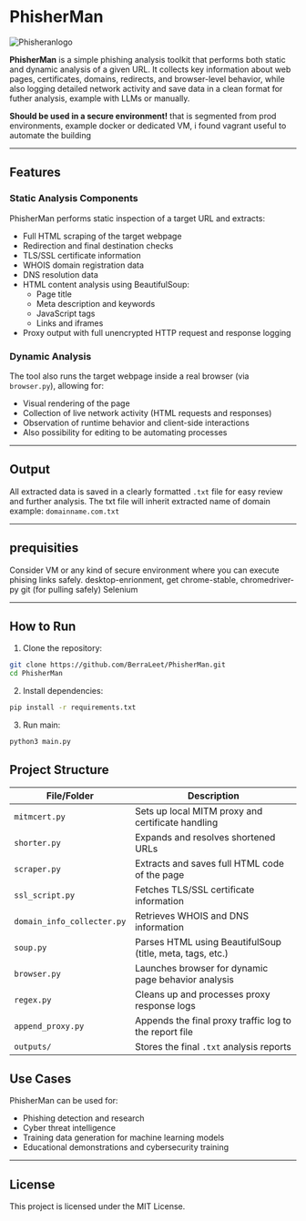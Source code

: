 # PhisherMan
![Phisheranlogo](https://github.com/user-attachments/assets/51669f17-f6b3-4780-ae5b-2a2732021af8)

**PhisherMan** is a simple phishing analysis toolkit that performs both static and dynamic analysis of a given URL. It collects key information about web pages, certificates, domains, redirects, and browser-level behavior, while also logging detailed network activity and save data in a clean format for futher analysis, example with LLMs or manually.

**Should be used in a secure environment!**
that is segmented from prod environments, example docker or dedicated VM, i found vagrant useful to automate the building

---

## Features

### Static Analysis Components

PhisherMan performs static inspection of a target URL and extracts:

- Full HTML scraping of the target webpage  
- Redirection and final destination checks  
- TLS/SSL certificate information  
- WHOIS domain registration data  
- DNS resolution data  
- HTML content analysis using BeautifulSoup:
  - Page title  
  - Meta description and keywords  
  - JavaScript tags  
  - Links and iframes  
- Proxy output with full unencrypted HTTP request and response logging

### Dynamic Analysis

The tool also runs the target webpage inside a real browser (via `browser.py`), allowing for:

- Visual rendering of the page  
- Collection of live network activity (HTML requests and responses)  
- Observation of runtime behavior and client-side interactions
- Also possibility for editing to be automating processes

---

## Output

All extracted data is saved in a clearly formatted `.txt` file for easy review and further analysis. The txt file will inherit extracted name of domain example: `domainname.com.txt`

---

## prequisities
Consider VM or any kind of secure environment where you can execute phising links safely.
desktop-enrionment, get chrome-stable, chromedriver-py
git (for pulling safely)
Selenium

---
## How to Run

1. Clone the repository:

```bash
git clone https://github.com/BerraLeet/PhisherMan.git
cd PhisherMan
```
2. Install dependencies:
```bash
pip install -r requirements.txt
```
3. Run main:
```bash
python3 main.py
```
## Project Structure

| File/Folder                | Description                                                |
|----------------------------|------------------------------------------------------------|
| `mitmcert.py`              | Sets up local MITM proxy and certificate handling          |
| `shorter.py`               | Expands and resolves shortened URLs                        |
| `scraper.py`               | Extracts and saves full HTML code of the page             |
| `ssl_script.py`            | Fetches TLS/SSL certificate information                    |
| `domain_info_collecter.py` | Retrieves WHOIS and DNS information                        |
| `soup.py`                  | Parses HTML using BeautifulSoup (title, meta, tags, etc.)  |
| `browser.py`               | Launches browser for dynamic page behavior analysis        |
| `regex.py`                 | Cleans up and processes proxy response logs                |
| `append_proxy.py`          | Appends the final proxy traffic log to the report file     |
| `outputs/`                 | Stores the final `.txt` analysis reports                   |

## Use Cases

PhisherMan can be used for:

- Phishing detection and research  
- Cyber threat intelligence 
- Training data generation for machine learning models  
- Educational demonstrations and cybersecurity training

---

## License

This project is licensed under the MIT License.  


